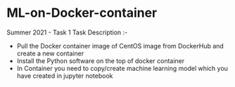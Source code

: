 # ML-on-Docker-container

Summer 2021 - Task 1
Task Description :-
- Pull the Docker container image of CentOS image from DockerHub and create a new container
- Install the Python software on the top of docker container
- In Container you need to copy/create machine learning model which you have created in jupyter notebook
